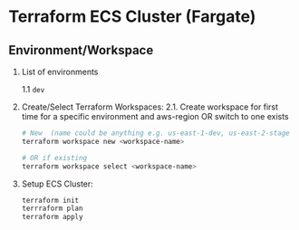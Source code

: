# Terraform ECS Cluster (Fargate)

## Environment/Workspace

1. List of environments

    1.1 `dev`

2. Create/Select Terraform Workspaces:
   2.1. Create workspace for first time for a specific environment and aws-region OR switch to one exists

    ```bash
    # New  (name could be anything e.g. us-east-1-dev, us-east-2-stage etc)
    terraform workspace new <workspace-name>

    # OR if existing
    terraform workspace select <workspace-name>
    ```

3. Setup ECS Cluster:

   ```bash
   terraform init
   terrraform plan
   terraform apply
   ```
